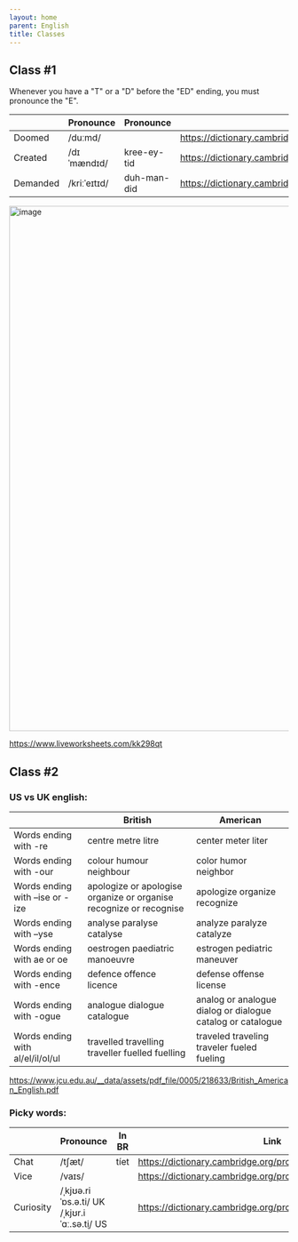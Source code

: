 ```yaml
---
layout: home
parent: English
title: Classes
---
```



## Class #1

Whenever you have a "T" or a "D" before the "ED" ending, you must pronounce the "E". 

|           | Pronounce                                   | Pronounce   | Link                                                               |
|-----------|---------------------------------------------|-------------|--------------------------------------------------------------------|
| Doomed    | /duːmd/                                     |             | <https://dictionary.cambridge.org/pronunciation/english/doomed>    |
| Created   | /dɪˈmændɪd/                                 | kree-ey-tid | <https://dictionary.cambridge.org/pronunciation/english/created>   |
| Demanded  | /kriːˈeɪtɪd/                                | duh-man-did | <https://dictionary.cambridge.org/pronunciation/english/demanded>  |


<img width="945" alt="image" src="https://user-images.githubusercontent.com/11530478/230504458-4dc347bd-e3f0-4e21-a52c-748c974c56a0.png">

<https://www.liveworksheets.com/kk298qt>

## Class #2

### US vs UK english:

|                                  |  British                                                           | American                                                   |
|----------------------------------|--------------------------------------------------------------------|------------------------------------------------------------|
| Words ending with -re            | centre metre litre                                                 | center meter liter                                         |
| Words ending with -our           | colour humour neighbour                                            | color humor neighbor                                       |
| Words ending with –ise or -ize   | apologize or apologise organize or organise recognize or recognise | apologize organize recognize                               |
| Words ending with –yse           | analyse paralyse catalyse                                          | analyze paralyze catalyze                                  |
| Words ending with ae or oe       | oestrogen paediatric manoeuvre                                     | estrogen pediatric maneuver                                |
| Words ending with -ence          | defence offence licence                                            | defense offense license                                    |
| Words ending with -ogue          | analogue dialogue catalogue                                        | analog or analogue dialog or dialogue catalog or catalogue |
| Words ending with al/el/il/ol/ul | travelled travelling traveller fuelled fuelling                    | traveled traveling traveler fueled fueling                 |


<https://www.jcu.edu.au/__data/assets/pdf_file/0005/218633/British_American_English.pdf>

### Picky words:

|           | Pronounce                                   | In BR | Link                                                               |
|-----------|---------------------------------------------|-------|--------------------------------------------------------------------|
| Chat      | /tʃæt/                                      | tíet  | <https://dictionary.cambridge.org/pronunciation/english/chat>      |
| Vice      | /vaɪs/                                      |       | <https://dictionary.cambridge.org/pronunciation/english/vice>      |
| Curiosity | /ˌkjʊə.riˈɒs.ə.ti/ UK /ˌkjʊr.iˈɑː.sə.t̬i/ US |       | <https://dictionary.cambridge.org/pronunciation/english/curiosity> |

